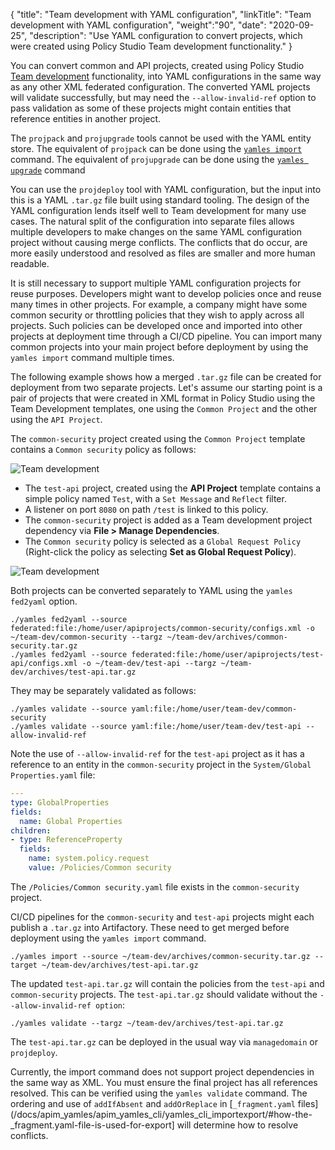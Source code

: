 {
"title": "Team development with YAML configuration",
"linkTitle": "Team development with YAML configuration",
"weight":"90",
"date": "2020-09-25",
"description": "Use YAML configuration to convert projects, which were created using Policy Studio Team development functionality."
}

You can convert common and API projects, created using Policy Studio [Team development](/docs/apigtw_devops/team_dev_practices/#enable-team-development-in-policy-studio) functionality, into YAML configurations in the same way as any other XML federated configuration. The converted YAML projects will validate successfully, but may need the `--allow-invalid-ref` option to pass validation as some of these projects might contain entities that reference entities in another project.

The `projpack` and `projupgrade` tools cannot be used with the YAML entity store. The equivalent of `projpack` can be done using the [`yamles import`](/docs/apim_yamles/apim_yamles_cli/yamles_cli_importexport/#import-a-yaml-configuration-into-another-yaml-configuration) command. The equivalent of `projupgrade` can be done using the [`yamles upgrade`](/docs/apim_yamles/apim_yamles_cli/yamles_cli_upgrade) command

You can use the `projdeploy` tool with YAML configuration, but the input into this is a YAML `.tar.gz` file built using standard tooling. The design of the YAML configuration lends itself well to Team development for many use cases. The natural split of the configuration into separate files allows multiple developers to make changes on the same YAML configuration project without causing merge conflicts. The conflicts that do occur, are more easily understood and resolved as files are smaller and more human readable.

It is still necessary to support multiple YAML configuration projects for reuse purposes. Developers might want to develop policies once and reuse many times in other projects. For example, a company might have some common security or throttling policies that they wish to apply across all projects. Such policies can be developed once and imported into other projects at deployment time through a CI/CD pipeline. You can import many common projects into your main project before deployment by using the `yamles import` command multiple times.

The following example shows how a merged `.tar.gz` file can be created for deployment from two separate projects. Let's assume our starting point is a pair of projects that were created in XML format in Policy Studio using the Team Development templates, one using the `Common Project` and the other using the `API Project`.

The `common-security` project created using the `Common Project` template contains a `Common security` policy as follows:

![Team development](/Images/apim_yamles/yamles_team_dev.png)

* The `test-api` project, created using the **API Project** template contains a simple policy named `Test`, with a `Set Message` and `Reflect` filter.
* A listener on port `8080` on path `/test` is linked to this policy.
* The `common-security` project is added as a Team development project dependency via **File > Manage Dependencies**.
* The `Common security` policy is selected as a `Global Request Policy` (Right-click the policy as selecting **Set as Global Request Policy**).

![Team development](/Images/apim_yamles/yamles_team_dev_2.png)

Both projects can be converted separately to YAML using the `yamles fed2yaml` option.

```
./yamles fed2yaml --source federated:file:/home/user/apiprojects/common-security/configs.xml -o ~/team-dev/common-security --targz ~/team-dev/archives/common-security.tar.gz
./yamles fed2yaml --source federated:file:/home/user/apiprojects/test-api/configs.xml -o ~/team-dev/test-api --targz ~/team-dev/archives/test-api.tar.gz
```

They may be separately validated as follows:

```
./yamles validate --source yaml:file:/home/user/team-dev/common-security
./yamles validate --source yaml:file:/home/user/team-dev/test-api --allow-invalid-ref
```

Note the use of `--allow-invalid-ref` for the `test-api` project as it has a reference to an entity in the `common-security` project in the `System/Global Properties.yaml` file:

```yaml
---
type: GlobalProperties
fields:
  name: Global Properties
children:
- type: ReferenceProperty
  fields:
    name: system.policy.request
    value: /Policies/Common security
```

The `/Policies/Common security.yaml` file exists in the `common-security` project.

CI/CD pipelines for the `common-security` and `test-api` projects might each publish a `.tar.gz` into Artifactory. These need to get merged before deployment using the `yamles import` command.

```
./yamles import --source ~/team-dev/archives/common-security.tar.gz --target ~/team-dev/archives/test-api.tar.gz
```

The updated `test-api.tar.gz` will contain the policies from the `test-api` and `common-security` projects. The `test-api.tar.gz` should validate without the `--allow-invalid-ref option`:

```
./yamles validate --targz ~/team-dev/archives/test-api.tar.gz
```

The `test-api.tar.gz` can be deployed in the usual way via `managedomain` or `projdeploy`.

Currently, the import command does not support project dependencies in the same way as XML. You must ensure the final project has all references resolved. This can be verified using the `yamles validate` command. The ordering and use of `addIfAbsent` and `addOrReplace` in [`_fragment.yaml` files](/docs/apim_yamles/apim_yamles_cli/yamles_cli_importexport/#how-the-_fragment.yaml-file-is-used-for-export] will determine how to resolve conflicts.
